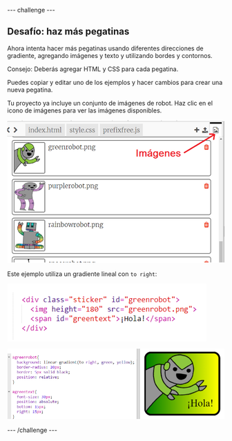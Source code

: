 \--- challenge \---

## Desafío: haz más pegatinas

Ahora intenta hacer más pegatinas usando diferentes direcciones de gradiente, agregando imágenes y texto y utilizando bordes y contornos.

Consejo: Deberás agregar HTML y CSS para cada pegatina.

Puedes copiar y editar uno de los ejemplos y hacer cambios para crear una nueva pegatina.

Tu proyecto ya incluye un conjunto de imágenes de robot. Haz clic en el icono de imágenes para ver las imágenes disponibles.

![captura de pantalla](images/stickers-images.png)

Este ejemplo utiliza un gradiente lineal con `to right`:

![captura de pantalla](images/stickers-green-html.png)

![captura de pantalla](images/stickers-green-style.png)

\--- /challenge \---